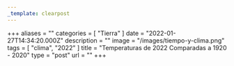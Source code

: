 ```yaml
---
_template: clearpost
---
```



+++
aliases = ""
categories = [ "Tierra" ]
date = "2022-01-27T14:34:20.000Z"
description = ""
image = "/images/tiempo-y-clima.png"
tags = [ "clima", "2022" ]
title = "Temperaturas de 2022 Comparadas a 1920 - 2020"
type = "post"
url = ""
+++


